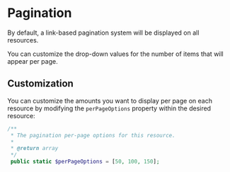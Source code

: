 # Pagination

By default, a link-based pagination system will be displayed on all resources.

You can customize the drop-down values for the number of items that will appear per page.

## Customization
You can customize the amounts you want to display per page on each resource by modifying the `perPageOptions` property within the desired resource:

``` php
/**
 * The pagination per-page options for this resource.
 *
 * @return array
 */
 public static $perPageOptions = [50, 100, 150];
```

